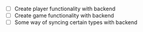 - [ ] Create player functionality with backend
- [ ] Create game functionality with backend
- [ ] Some way of syncing certain types with backend